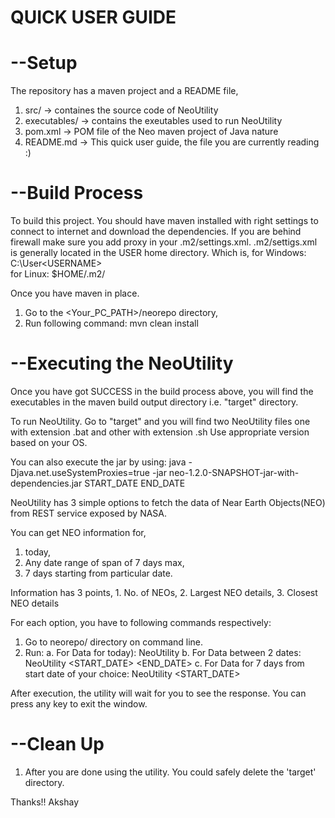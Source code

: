 
QUICK USER GUIDE 
================================================

--Setup
================================================
The repository has a maven project and a README file,

1. src/ -> containes the source code of NeoUtility
2. executables/ -> contains the exeutables used to run NeoUtility
2. pom.xml -> POM file of the Neo maven project of Java nature
3. README.md -> This quick user guide, the file you are currently reading :)

--Build Process
================================================

To build this project. You should have maven installed 
with right settings to connect to internet and download the dependencies.
If you are behind firewall make sure you add proxy in your .m2/settings.xml.
.m2/settigs.xml is generally located in the USER home directory. 
Which is,
 for Windows:
	C:\User\<USERNAME>\
 for Linux:
	$HOME/.m2/

Once you have maven in place.
1. Go to the <Your_PC_PATH>/neorepo directory,
2. Run following command:
	mvn clean install

--Executing the NeoUtility
=================================================
Once you have got SUCCESS in the build process above, you will find the executables 
in the maven build output directory i.e. "target" directory.

To run NeoUtility. 
Go to "target" and you will find two NeoUtility files 
	one with extension .bat and other with extension .sh
Use appropriate version based on your OS.

You can also execute the jar by using:
java -Djava.net.useSystemProxies=true -jar neo-1.2.0-SNAPSHOT-jar-with-dependencies.jar START_DATE END_DATE

NeoUtility has 3 simple options to fetch the data of Near Earth Objects(NEO) 
from REST service exposed by NASA.

You can get NEO information for,
1. today,
2. Any date range of span of 7 days max,
3. 7 days starting from particular date.

Information has 3 points,
	1. No. of NEOs,
	2. Largest NEO details,
	3. Closest NEO details

For each option, you have to following commands respectively:
1. Go to neorepo/ directory on command line.
2. Run:
	a. For Data for today):
		NeoUtility 
	b. For Data between 2 dates:
		NeoUtility <START_DATE> <END_DATE>
	c. For Data for 7 days from start date of your choice:
		NeoUtility <START_DATE>

After execution, the utility will wait for you to see the response. 
You can press any key to exit the window.

--Clean Up
=================================================
1. After you are done using the utility. You could safely delete the 'target' directory.

Thanks!!
Akshay
